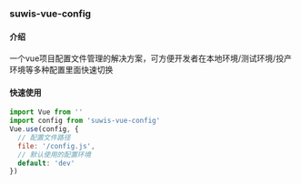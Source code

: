### suwis-vue-config

#### 介绍

一个vue项目配置文件管理的解决方案，可方便开发者在本地环境/测试环境/投产环境等多种配置里面快速切换


#### 快速使用

```js
import Vue from ''
import config from 'suwis-vue-config'
Vue.use(config, {
  // 配置文件路径
  file: '/config.js',
  // 默认使用的配置环境
  default: 'dev'
})
```
